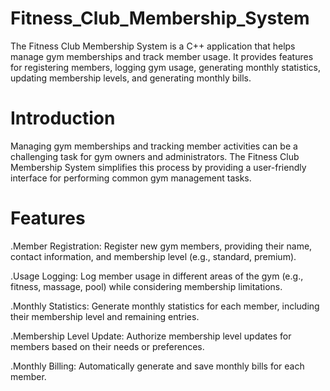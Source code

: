 # Fitness_Club_Membership_System

The Fitness Club Membership System is a C++ application that helps manage gym memberships and track member usage. It provides features for registering members, logging gym usage, 
generating monthly statistics, updating membership levels, and generating monthly bills.

# Introduction
Managing gym memberships and tracking member activities can be a challenging task for gym owners and administrators. 
The Fitness Club Membership System simplifies this process by providing a user-friendly interface for performing common gym management tasks.

# Features
.Member Registration: Register new gym members, providing their name, contact information, and membership level (e.g., standard, premium).


.Usage Logging: Log member usage in different areas of the gym (e.g., fitness, massage, pool) while considering membership limitations.


.Monthly Statistics: Generate monthly statistics for each member, including their membership level and remaining entries.


.Membership Level Update: Authorize membership level updates for members based on their needs or preferences.


.Monthly Billing: Automatically generate and save monthly bills for each member.
